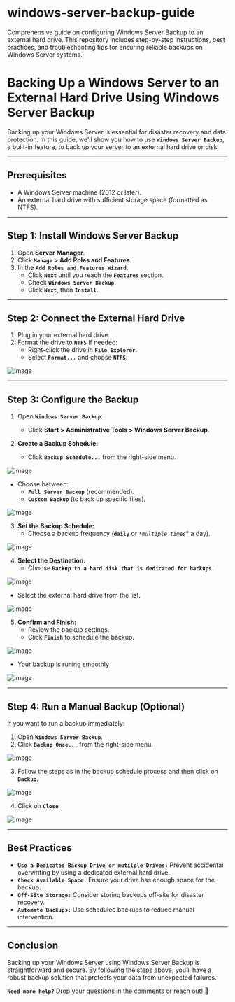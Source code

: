 # windows-server-backup-guide
Comprehensive guide on configuring Windows Server Backup to an external hard drive. This repository includes step-by-step instructions, best practices, and troubleshooting tips for ensuring reliable backups on Windows Server systems.

# **Backing Up a Windows Server to an External Hard Drive Using Windows Server Backup**  

Backing up your Windows Server is essential for disaster recovery and data protection. In this guide, we'll show you how to use **`Windows Server Backup`**, a built-in feature, to back up your server to an external hard drive or disk.  

---

## **Prerequisites**  

- A Windows Server machine (2012 or later).  
- An external hard drive with sufficient storage space (formatted as NTFS).  

---

## **Step 1: Install Windows Server Backup**  

1. Open **Server Manager**.  
2. Click **`Manage` > Add Roles and Features**.  
3. In the **`Add Roles and Features Wizard`**:  
   - Click **`Next`** until you reach the **`Features`** section.  
   - Check **`Windows Server Backup`**.  
   - Click **`Next`**, then **`Install`**.  

---

## **Step 2: Connect the External Hard Drive**  

1. Plug in your external hard drive.  
2. Format the drive to **`NTFS`** if needed:  
   - Right-click the drive in **`File Explorer`**.  
   - Select **`Format...`** and choose **`NTFS`**.  

![image](https://github.com/user-attachments/assets/aef527ce-3881-46bc-906c-924190ec1481)

---

## **Step 3: Configure the Backup**  

1. Open **`Windows Server Backup`**:  
   - Click **Start > Administrative Tools > Windows Server Backup**.  

2. **Create a Backup Schedule:**  
   - Click **`Backup Schedule...`** from the right-side menu.

![image](https://github.com/user-attachments/assets/f900fa33-d305-4a59-b639-92e330a9702e)

   - Choose between:  
     - **`Full Server Backup`** (recommended).  
     - **`Custom Backup`** (to back up specific files).  

![image](https://github.com/user-attachments/assets/bc21b053-1bcc-416f-b718-4fd4679609a7)

3. **Set the Backup Schedule:**  
   - Choose a backup frequency (**`daily`** or *`*multiple times`** a day).

![image](https://github.com/user-attachments/assets/e5426547-f6d5-40eb-9d48-cd798b85ae35)

4. **Select the Destination:**  
   - Choose **`Backup to a hard disk that is dedicated for backups`**.

 ![image](https://github.com/user-attachments/assets/d6f572cd-26bb-4cce-ac91-c90f2536f3e3)

   - Select the external hard drive from the list.

![image](https://github.com/user-attachments/assets/ef08b6e9-cd66-464a-8b20-27862142b803)

5. **Confirm and Finish:**  
   - Review the backup settings.  
   - Click **`Finish`** to schedule the backup.  

![image](https://github.com/user-attachments/assets/6bedd851-7144-4de2-831a-fc001e86cb1a)


  - Your backup is runing smoothly

![image](https://github.com/user-attachments/assets/9bbde097-a37b-4d9a-9daa-ccda1c3d8c22)

---

## **Step 4: Run a Manual Backup (Optional)**  

If you want to run a backup immediately:  

1. Open **`Windows Server Backup`**.  
2. Click **`Backup Once...`** from the right-side menu.

![image](https://github.com/user-attachments/assets/bf48c528-2a51-42b8-a422-59bd1b86fe5a)

3. Follow the steps as in the backup schedule process and then click on **`Backup`**.  

![image](https://github.com/user-attachments/assets/42a83a17-837a-4dd8-b675-0d3cf0361d81)

4.  Click on **`Close`**

![image](https://github.com/user-attachments/assets/d654a82f-83ea-4a88-95c1-957053343803)

---

## **Best Practices**  

- **`Use a Dedicated Backup Drive or mutilple Drives:`** Prevent accidental overwriting by using a dedicated external hard drive.  
- **`Check Available Space:`** Ensure your drive has enough space for the backup.  
- **`Off-Site Storage:`** Consider storing backups off-site for disaster recovery.  
- **`Automate Backups:`** Use scheduled backups to reduce manual intervention.  

---

## **Conclusion**  

Backing up your Windows Server using Windows Server Backup is straightforward and secure. By following the steps above, you’ll have a robust backup solution that protects your data from unexpected failures.  

**`Need more help?`** Drop your questions in the comments or reach out! 🚀  
